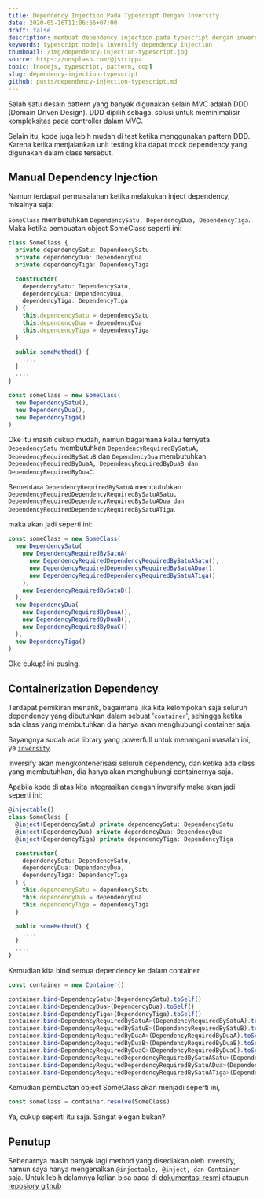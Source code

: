 ```yaml
---
title: Dependency Injection Pada Typescript Dengan Inversify
date: 2020-05-16T11:06:56+07:00
draft: false
description: membuat dependency injection pada typescript dengan inversify nodejs
keywords: typescript nodejs inversify dependency injection
thumbnail: /img/dependency-injection-typescript.jpg
source: https://unsplash.com/@jstrippa
topic: [nodejs, typescript, pattern, oop]
slug: dependency-injection-typescript
github: posts/dependency-injection-typescript.md
---
```


Salah satu desain pattern yang banyak digunakan selain MVC adalah DDD (Domain Driven Design). DDD dipilih sebagai solusi untuk meminimalisir kompleksitas pada controller dalam MVC.

Selain itu, kode juga lebih mudah di test ketika menggunakan pattern DDD. Karena ketika menjalankan unit testing kita dapat mock dependency yang digunakan dalam class tersebut.

## Manual Dependency Injection

Namun terdapat permasalahan ketika melakukan inject dependency, misalnya saja:

`SomeClass` membutuhkan `DependencySatu, DependencyDua, DependencyTiga`. Maka ketika pembuatan object SomeClass seperti ini:

```typescript
class SomeClass {
  private dependencySatu: DependencySatu
  private dependencyDua: DependencyDua
  private dependencyTiga: DependencyTiga

  constructor(
    dependencySatu: DependencySatu,
    dependencyDua: DependencyDua,
    dependencyTiga: DependencyTiga
  ) {
    this.dependencySatu = dependencySatu
    this.dependencyDua = dependencyDua
    this.dependencyTiga = dependencyTiga
  }

  public someMethod() {
    ....
  }
  ....
}

const someClass = new SomeClass(
  new DependencySatu(),
  new DependencyDua(),
  new DependencyTiga()
)
```

Oke itu masih cukup mudah, namun bagaimana kalau ternyata `DependencySatu` membutuhkan `DependencyRequiredBySatuA, DependencyRequiredBySatuB` dan `DependencyDua` membutuhkan `DependencyRequiredByDuaA, DependencyRequiredByDuaB dan DependencyRequiredByDuaC`.

Sementara `DependencyRequiredBySatuA` membutuhkan `DependencyRequiredDependencyRequiredBySatuASatu, DependencyRequiredDependencyRequiredBySatuADua dan DependencyRequiredDependencyRequiredBySatuATiga`.

maka akan jadi seperti ini:

```typescript
const someClass = new SomeClass(
  new DependencySatu(
    new DependencyRequiredBySatuA(
      new DependencyRequiredDependencyRequiredBySatuASatu(),
      new DependencyRequiredDependencyRequiredBySatuADua(),
      new DependencyRequiredDependencyRequiredBySatuATiga()
    ),
    new DependencyRequiredBySatuB()
  ),
  new DependencyDua(
    new DependencyRequiredByDuaA(),
    new DependencyRequiredByDuaB(),
    new DependencyRequiredByDuaC()
  ),
  new DependencyTiga()
)
```

Oke cukup! ini pusing.

## Containerization Dependency

Terdapat pemikiran menarik, bagaimana jika kita kelompokan saja seluruh dependency yang dibutuhkan dalam sebuat '`container`', sehingga ketika ada class yang membutuhkan dia hanya akan menghubungi container saja.

Sayangnya sudah ada library yang powerfull untuk menangani masalah ini, ya [`inversify`](http://inversify.io/).

Inversify akan mengkontenerisasi seluruh dependency, dan ketika ada class yang membutuhkan, dia hanya akan menghubungi containernya saja.

Apabila kode di atas kita integrasikan dengan inversify maka akan jadi seperti ini:

```typescript
@injectable()
class SomeClass {
  @inject(DependencySatu) private dependencySatu: DependencySatu
  @inject(DependencyDua) private dependencyDua: DependencyDua
  @inject(DependencyTiga) private dependencyTiga: DependencyTiga

  constructor(
    dependencySatu: DependencySatu,
    dependencyDua: DependencyDua,
    dependencyTiga: DependencyTiga
  ) {
    this.dependencySatu = dependencySatu
    this.dependencyDua = dependencyDua
    this.dependencyTiga = dependencyTiga
  }

  public someMethod() {
    ....
  }
  ....
}
```

Kemudian kita bind semua dependency ke dalam container.

```typescript
const container = new Container()

container.bind<DependencySatu>(DependencySatu).toSelf()
container.bind<DependencyDua>(DependencyDua).toSelf()
container.bind<DependencyTiga>(DependencyTiga).toSelf()
container.bind<DependencyRequiredBySatuA>(DependencyRequiredBySatuA).toSelf()
container.bind<DependencyRequiredBySatuB>(DependencyRequiredBySatuB).toSelf()
container.bind<DependencyRequiredByDuaA>(DependencyRequiredByDuaA).toSelf()
container.bind<DependencyRequiredByDuaB>(DependencyRequiredByDuaB).toSelf()
container.bind<DependencyRequiredByDuaC>(DependencyRequiredByDuaC).toSelf()
container.bind<DependencyRequiredDependencyRequiredBySatuASatu>(DependencyRequiredDependencyRequiredBySatuASatu).toSelf()
container.bind<DependencyRequiredDependencyRequiredBySatuADua>(DependencyRequiredDependencyRequiredBySatuADua).toSelf()
container.bind<DependencyRequiredDependencyRequiredBySatuATiga>(DependencyRequiredDependencyRequiredBySatuATiga).toSelf()
```

Kemudian pembuatan object SomeClass akan menjadi seperti ini,

```typescript
const someClass = container.resolve(SomeClass)
```

Ya, cukup seperti itu saja. Sangat elegan bukan?

## Penutup

Sebenarnya masih banyak lagi method yang disediakan oleh inversify, namun saya hanya mengenalkan `@injectable, @inject, dan Container` saja. Untuk lebih dalamnya kalian bisa baca di [dokumentasi resmi](http://inversify.io/) ataupun [reposiory github](https://github.com/inversify/InversifyJS)
